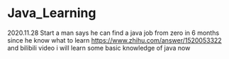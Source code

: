 # Java_Learning
2020.11.28 Start
a man says he can find a java job from zero in 6 months since he know what to learn
https://www.zhihu.com/answer/1520053322
and bilibili video
i will learn some basic knowledge of java now
